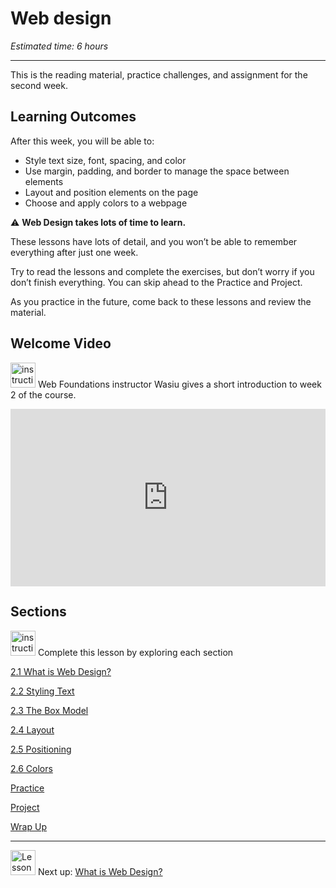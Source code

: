 # Web design

*Estimated time: 6 hours*

---

This is the reading material, practice challenges, and assignment for the second week. 

## **Learning Outcomes**

After this week, you will be able to:

- Style text size, font, spacing, and color
- Use margin, padding, and border to manage the space between elements
- Layout and position elements on the page
- Choose and apply colors to a webpage

<aside>


⚠️ **Web Design takes lots of time to learn.**

These lessons have lots of detail, and you won’t be able to remember everything after just one week. 

Try to read the lessons and complete the exercises, but don’t worry if you don’t finish everything. You can skip ahead to the Practice and Project.

As you practice in the future, come back to these lessons and review the material.

</aside>

## Welcome Video

<aside>


<img src="/web-foundations-april-2022/instruction.png" alt="instruction.png" width="40px" /> Web Foundations instructor Wasiu gives a short introduction to week 2 of the course.

</aside>

<div style="position: relative; padding-bottom: 56.25%; height: 0;"><iframe src="https://www.loom.com/embed/d64b4433c2034a2784f128b7aa26c984" frameborder="0" webkitallowfullscreen mozallowfullscreen allowfullscreen style="position: absolute; top: 0; left: 0; width: 100%; height: 100%;"></iframe></div>

## Sections

<aside>


<img src="/web-foundations-april-2022/instruction.png" alt="instruction.png" width="40px" /> Complete this lesson by exploring each section

</aside>

[2.1 What is Web Design?](/web-foundations-april-2022/web-design/what-is-web-design.md)

[2.2 Styling Text](/web-foundations-april-2022/web-design/styling-text.md)

[2.3 The Box Model](/web-foundations-april-2022/web-design/the-box-model.md)

[2.4 Layout](/web-foundations-april-2022/web-design/layout.md)

[2.5 Positioning](/web-foundations-april-2022/web-design/positioning.md)

[2.6 Colors](/web-foundations-april-2022/web-design/colors.md)

[Practice ](/web-foundations-april-2022/web-design/practice.md)

[Project ](/web-foundations-april-2022/web-design/project.md)

[Wrap Up ](/web-foundations-april-2022/web-design/wrap-up.md)

---

<aside>


<img src="/web-foundations-april-2022/learning-with-kibo/man-in-hike.png" alt="Lesson%200%20Learning%20With%20Kibo%206427d2f5f1ae4576a3b083dd8476d915/man-in-hike.png" width="40px" /> Next up: [What is Web Design?](/web-foundations-april-2022/web-design/what-is-web-design.md)

</aside>